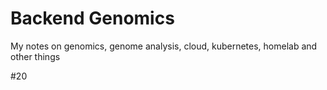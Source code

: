 # Backend Genomics 
My notes on genomics, genome analysis, cloud, kubernetes, homelab and other things

#20
